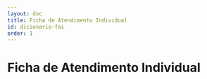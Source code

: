 ```yaml
---
layout: doc
title: Ficha de Atendimento Individual
id: dicionario-fai
order: 1
---
```


# Ficha de Atendimento Individual
